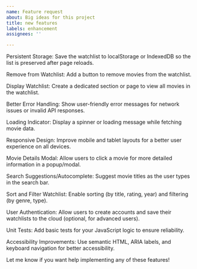 ```yaml
---
name: Feature request
about: Big ideas for this project
title: new features
labels: enhancement
assignees: ''

---
```


Persistent Storage:
Save the watchlist to localStorage or IndexedDB so the list is preserved after page reloads.

Remove from Watchlist:
Add a button to remove movies from the watchlist.

Display Watchlist:
Create a dedicated section or page to view all movies in the watchlist.

Better Error Handling:
Show user-friendly error messages for network issues or invalid API responses.

Loading Indicator:
Display a spinner or loading message while fetching movie data.

Responsive Design:
Improve mobile and tablet layouts for a better user experience on all devices.

Movie Details Modal:
Allow users to click a movie for more detailed information in a popup/modal.

Search Suggestions/Autocomplete:
Suggest movie titles as the user types in the search bar.

Sort and Filter Watchlist:
Enable sorting (by title, rating, year) and filtering (by genre, type).

User Authentication:
Allow users to create accounts and save their watchlists to the cloud (optional, for advanced users).

Unit Tests:
Add basic tests for your JavaScript logic to ensure reliability.

Accessibility Improvements:
Use semantic HTML, ARIA labels, and keyboard navigation for better accessibility.

Let me know if you want help implementing any of these features!
